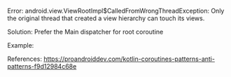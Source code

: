 Error:
android.view.ViewRootImpl$CalledFromWrongThreadException: Only the original thread that created a view hierarchy can touch its views.

Solution:
Prefer the Main dispatcher for root coroutine

Example:


References:
https://proandroiddev.com/kotlin-coroutines-patterns-anti-patterns-f9d12984c68e